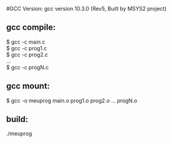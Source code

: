 #GCC Version:
gcc version 10.3.0 (Rev5, Built by MSYS2 project) 


## gcc compile:
$ gcc -c main.c <br>
$ gcc -c prog1.c <br>
$ gcc -c prog2.c 
<br>
...
<br>
$ gcc -c progN.c 
<br>

## gcc mount: 
$ gcc -o meuprog main.o prog1.o prog2.o ... progN.o
<br>

## build:
./meuprog


